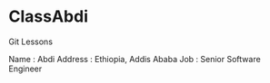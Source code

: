 # ClassAbdi
Git Lessons

Name : Abdi
Address : Ethiopia, Addis Ababa
Job : Senior Software Engineer
